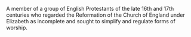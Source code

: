 A member of a group of English Protestants of the late 16th and 17th centuries who regarded the Reformation of the Church of England under Elizabeth as incomplete and sought to simplify and regulate forms of worship.